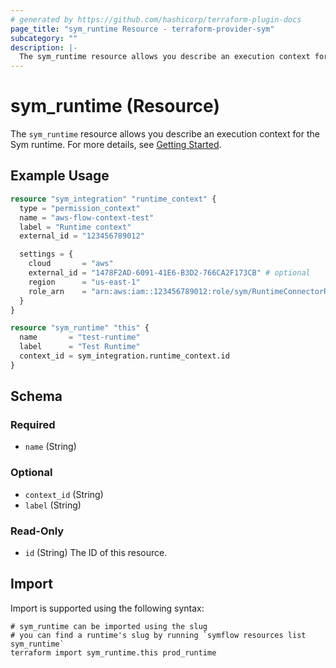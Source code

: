```yaml
---
# generated by https://github.com/hashicorp/terraform-plugin-docs
page_title: "sym_runtime Resource - terraform-provider-sym"
subcategory: ""
description: |-
  The sym_runtime resource allows you describe an execution context for the Sym runtime. For more details, see Getting Started https://docs.symops.com/docs/deploy-sym-platform.
---
```


# sym_runtime (Resource)

The `sym_runtime` resource allows you describe an execution context for the Sym runtime. For more details, see [Getting Started](https://docs.symops.com/docs/deploy-sym-platform).

## Example Usage

```terraform
resource "sym_integration" "runtime_context" {
  type = "permission_context"
  name = "aws-flow-context-test"
  label = "Runtime context"
  external_id = "123456789012"

  settings = {
    cloud       = "aws"
    external_id = "1478F2AD-6091-41E6-B3D2-766CA2F173CB" # optional
    region      = "us-east-1"
    role_arn    = "arn:aws:iam::123456789012:role/sym/RuntimeConnectorRole"
  }
}

resource "sym_runtime" "this" {
  name       = "test-runtime"
  label      = "Test Runtime"
  context_id = sym_integration.runtime_context.id
}
```

<!-- schema generated by tfplugindocs -->
## Schema

### Required

- `name` (String)

### Optional

- `context_id` (String)
- `label` (String)

### Read-Only

- `id` (String) The ID of this resource.

## Import

Import is supported using the following syntax:

```shell
# sym_runtime can be imported using the slug
# you can find a runtime's slug by running `symflow resources list sym_runtime`
terraform import sym_runtime.this prod_runtime
```
